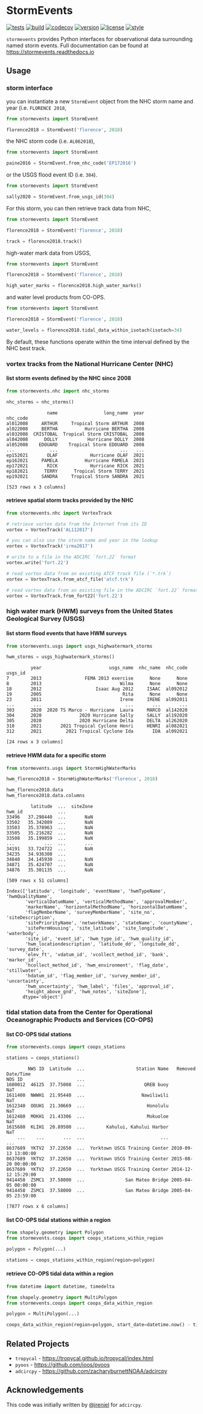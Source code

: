 # StormEvents

[![tests](https://github.com/zacharyburnettNOAA/StormEvents/workflows/tests/badge.svg)](https://github.com/zacharyburnettNOAA/StormEvents/actions?query=workflow%3Atests)
[![build](https://github.com/zacharyburnettNOAA/StormEvents/workflows/build/badge.svg)](https://github.com/zacharyburnettNOAA/StormEvents/actions?query=workflow%3Abuild)
[![codecov](https://codecov.io/gh/zacharyburnettNOAA/StormEvents/branch/main/graph/badge.svg?token=BQWB1QKJ3Q)](https://codecov.io/gh/zacharyburnettNOAA/StormEvents)
[![version](https://img.shields.io/pypi/v/StormEvents)](https://pypi.org/project/StormEvents)
[![license](https://img.shields.io/github/license/zacharyburnettNOAA/StormEvents)](https://opensource.org/licenses/gpl-license)
[![style](https://sourceforge.net/p/oitnb/code/ci/default/tree/_doc/_static/oitnb.svg?format=raw)](https://sourceforge.net/p/oitnb/code)

`stormevents` provides Python interfaces for observational data surrounding named storm events.
Full documentation can be found at https://stormevents.readthedocs.io

## Usage

### storm interface

you can instantiate a new `StormEvent` object from the NHC storm name and year
(i.e. `FLORENCE 2018`,

```python
from stormevents import StormEvent

florence2018 = StormEvent('florence', 2018)
```

the NHC storm code (i.e. `AL062018`),

```python
from stormevents import StormEvent

paine2016 = StormEvent.from_nhc_code('EP172016')
```

or the USGS flood event ID (i.e. `304`).

```python
from stormevents import StormEvent

sally2020 = StormEvent.from_usgs_id(304)
```

For this storm, you can then retrieve track data from NHC,

```python
from stormevents import StormEvent

florence2018 = StormEvent('florence', 2018)

track = florence2018.track()
```

high-water mark data from USGS,

```python
from stormevents import StormEvent

florence2018 = StormEvent('florence', 2018)

high_water_marks = florence2018.high_water_marks()
```

and water level products from CO-OPS.

```python
from stormevents import StormEvent

florence2018 = StormEvent('florence', 2018)

water_levels = florence2018.tidal_data_within_isotach(isotach=34)
```

By default, these functions operate within the time interval defined by the NHC best track.

### vortex tracks from the National Hurricane Center (NHC)

#### list storm events defined by the NHC since 2008

```python
from stormevents.nhc import nhc_storms

nhc_storms = nhc_storms()
```

```
               name                 long_name  year
nhc_code                                                 
al012008     ARTHUR     Tropical Storm ARTHUR  2008
al022008     BERTHA          Hurricane BERTHA  2008
al032008  CRISTOBAL  Tropical Storm CRISTOBAL  2008
al042008      DOLLY           Hurricane DOLLY  2008
al052008    EDOUARD    Tropical Storm EDOUARD  2008
...             ...                       ...   ...
ep152021       OLAF            Hurricane OLAF  2021
ep162021     PAMELA          Hurricane PAMELA  2021
ep172021       RICK            Hurricane RICK  2021
ep182021      TERRY      Tropical Storm TERRY  2021
ep192021     SANDRA     Tropical Storm SANDRA  2021

[523 rows x 3 columns]
```

#### retrieve spatial storm tracks provided by the NHC

```python
from stormevents.nhc import VortexTrack

# retrieve vortex data from the Internet from its ID
vortex = VortexTrack('AL112017')

# you can also use the storm name and year in the lookup
vortex = VortexTrack('irma2017')

# write to a file in the ADCIRC `fort.22` format
vortex.write('fort.22')

# read vortex data from an existing ATCF track file (`*.trk`)
vortex = VortexTrack.from_atcf_file('atcf.trk')

# read vortex data from an existing file in the ADCIRC `fort.22` format
vortex = VortexTrack.from_fort22('fort.22')
```

### high water mark (HWM) surveys from the United States Geological Survey (USGS)

#### list storm flood events that have HWM surveys

```python
from stormevents.usgs import usgs_highwatermark_storms

hwm_storms = usgs_highwatermark_storms()
```

```
         year                         usgs_name  nhc_name  nhc_code
usgs_id                                                            
7        2013                FEMA 2013 exercise      None      None
8        2013                             Wilma      None      None
18       2012                    Isaac Aug 2012     ISAAC  al092012
19       2005                              Rita      None      None
23       2011                             Irene     IRENE  al092011
...       ...                               ...       ...       ...
303      2020  2020 TS Marco - Hurricane  Laura     MARCO  al142020
304      2020              2020 Hurricane Sally     SALLY  al192020
305      2020              2020 Hurricane Delta     DELTA  al262020
310      2021       2021 Tropical Cyclone Henri     HENRI  al082021
312      2021         2021 Tropical Cyclone Ida       IDA  al092021

[24 rows x 3 columns]
```

#### retrieve HWM data for a specific storm

```python
from stormevents.usgs import StormHighWaterMarks

hwm_florence2018 = StormHighWaterMarks('florence', 2018)

hwm_florence2018.data
hwm_florence2018.data.columns
```

```
         latitude  ...  siteZone
hwm_id             ...          
33496   37.298440  ...       NaN
33502   35.342089  ...       NaN
33503   35.378963  ...       NaN
33505   35.216282  ...       NaN
33508   35.199859  ...       NaN
...           ...  ...       ...
34191   33.724722  ...       NaN
34235   34.936308  ...          
34840   34.145930  ...       NaN
34871   35.424707  ...       NaN
34876   35.301135  ...       NaN

[509 rows x 51 columns]
```

```
Index(['latitude', 'longitude', 'eventName', 'hwmTypeName', 'hwmQualityName',
       'verticalDatumName', 'verticalMethodName', 'approvalMember',
       'markerName', 'horizontalMethodName', 'horizontalDatumName',
       'flagMemberName', 'surveyMemberName', 'site_no', 'siteDescription',
       'sitePriorityName', 'networkNames', 'stateName', 'countyName',
       'sitePermHousing', 'site_latitude', 'site_longitude', 'waterbody',
       'site_id', 'event_id', 'hwm_type_id', 'hwm_quality_id',
       'hwm_locationdescription', 'latitude_dd', 'longitude_dd', 'survey_date',
       'elev_ft', 'vdatum_id', 'vcollect_method_id', 'bank', 'marker_id',
       'hcollect_method_id', 'hwm_environment', 'flag_date', 'stillwater',
       'hdatum_id', 'flag_member_id', 'survey_member_id', 'uncertainty',
       'hwm_uncertainty', 'hwm_label', 'files', 'approval_id',
       'height_above_gnd', 'hwm_notes', 'siteZone'],
      dtype='object')
```

### tidal station data from the Center for Operational Oceanographic Products and Services (CO-OPS)

#### list CO-OPS tidal stations

```python
from stormevents.coops import coops_stations

stations = coops_stations()
```

```
        NWS ID  Latitude  ...                   Station Name   Removed Date/Time
NOS ID                    ...                                                   
1600012  46125  37.75008  ...                      QREB buoy                 NaT
1611400  NWWH1  21.95440  ...                     Nawiliwili                 NaT
1612340  OOUH1  21.30669  ...                       Honolulu                 NaT
1612480  MOKH1  21.43306  ...                       Mokuoloe                 NaT
1615680  KLIH1  20.89500  ...        Kahului, Kahului Harbor                 NaT
    ...    ...       ...  ...                            ...                 ...
8637689  YKTV2  37.22650  ...  Yorktown USCG Training Center 2010-09-13 13:00:00
8637689  YKTV2  37.22650  ...  Yorktown USCG Training Center 2015-08-20 00:00:00
8637689  YKTV2  37.22650  ...  Yorktown USCG Training Center 2014-12-12 15:29:00
9414458  ZSMC1  37.58000  ...               San Mateo Bridge 2005-04-05 00:00:00
9414458  ZSMC1  37.58000  ...               San Mateo Bridge 2005-04-05 23:59:00

[7877 rows x 6 columns]
```

#### list CO-OPS tidal stations within a region

```python
from shapely.geometry import Polygon
from stormevents.coops import coops_stations_within_region

polygon = Polygon(...)

stations = coops_stations_within_region(region=polygon)
```

#### retrieve CO-OPS tidal data within a region

```python
from datetime import datetime, timedelta

from shapely.geometry import MultiPolygon
from stormevents.coops import coops_data_within_region

polygon = MultiPolygon(...)

coops_data_within_region(region=polygon, start_date=datetime.now() - timedelta(days=2), end_date=datetime.now())
```

## Related Projects

- `tropycal` - https://tropycal.github.io/tropycal/index.html
- `pyoos` - https://github.com/ioos/pyoos
- `adcircpy` - https://github.com/zacharyburnettNOAA/adcircpy

## Acknowledgements

This code was initially written by [@jreniel](https://github.com/jreniel)
for `adcircpy`. 
